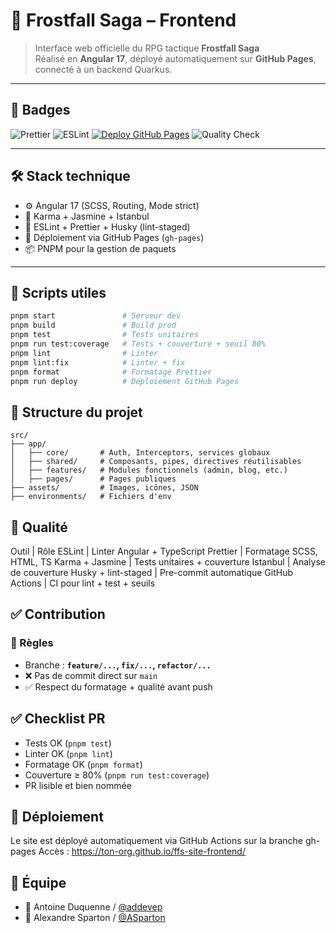 # 🌌 Frostfall Saga – Frontend

> Interface web officielle du RPG tactique **Frostfall Saga**  
> Réalisé en **Angular 17**, déployé automatiquement sur **GitHub Pages**, connecté à un backend Quarkus.

---

## 📛 Badges

![Prettier](https://img.shields.io/badge/code_style-prettier-ff69b4.svg)
![ESLint](https://img.shields.io/badge/linting-eslint-blue.svg)
[![Deploy GitHub Pages](https://img.shields.io/github/deployments/Mythic-North-Games/ffs-site-frontend/github-pages?label=github%20pages)](https://mythic-north-games.github.io/ffs-site-frontend/)
![Quality Check](https://github.com/Mythic-North-Games/ffs-site-frontend/actions/workflows/quality.yml/badge.svg)

---

## 🛠️ Stack technique

- ⚙️ Angular 17 (SCSS, Routing, Mode strict)
- 🧪 Karma + Jasmine + Istanbul
- 🧹 ESLint + Prettier + Husky (lint-staged)
- 🔄 Déploiement via GitHub Pages (`gh-pages`)
- 📦 PNPM pour la gestion de paquets

---

## 🚀 Scripts utiles

```bash
pnpm start               # Serveur dev
pnpm build               # Build prod
pnpm test                # Tests unitaires
pnpm run test:coverage   # Tests + couverture + seuil 80%
pnpm lint                # Linter
pnpm lint:fix            # Linter + fix
pnpm format              # Formatage Prettier
pnpm run deploy          # Déploiement GitHub Pages
```

## 🧱 Structure du projet

```text
src/
├── app/
│   ├── core/       # Auth, Interceptors, services globaux
│   ├── shared/     # Composants, pipes, directives réutilisables
│   ├── features/   # Modules fonctionnels (admin, blog, etc.)
│   ├── pages/      # Pages publiques
├── assets/         # Images, icônes, JSON
├── environments/   # Fichiers d'env
```

## 🧪 Qualité

Outil | Rôle
ESLint | Linter Angular + TypeScript
Prettier | Formatage SCSS, HTML, TS
Karma + Jasmine | Tests unitaires + couverture
Istanbul | Analyse de couverture
Husky + lint-staged | Pre-commit automatique
GitHub Actions | CI pour lint + test + seuils

## ✅ Contribution
### 📌 Règles

* Branche : **``feature/...``, ``fix/...``, ``refactor/...``**
* ❌ Pas de commit direct sur ``main``
* ✅ Respect du formatage + qualité avant push

## ✅ Checklist PR
* Tests OK (``pnpm test``)
* Linter OK (``pnpm lint``)
* Formatage OK (``pnpm format``)
* Couverture ≥ 80% (``pnpm run test:coverage``)
* PR lisible et bien nommée

## 🚀 Déploiement
Le site est déployé automatiquement via GitHub Actions sur la branche gh-pages
Accès : https://ton-org.github.io/ffs-site-frontend/

## 👥 Équipe
* 👤 Antoine Duquenne / [@addevep](https://github.com/addevep)
* 👤 Alexandre Sparton / [@ASparton](https://github.com/ASparton)
